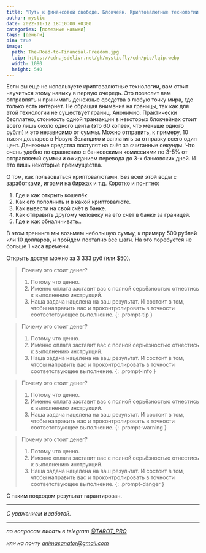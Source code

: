 ```yaml
---
title: "Путь к финансовой свободе. Блокчейн. Криптовалютные технологии."
author: mystic
date: 2022-11-12 18:10:00 +0300
categories: [полезные навыки]
tags: [деньги]
pin: true
image:
  path: The-Road-to-Financial-Freedom.jpg
  lqip: https://cdn.jsdelivr.net/gh/mysticfly/cdn/pic/lqip.webp
  width: 1080
  height: 540
---
```


Если вы еще не используете криптовалютные технологии, вам стоит научиться этому навыку в первую очередь. Это позволит вам отправлять и принимать денежные средства в любую точку мира, где только есть интернет. Не обращая внимвния на границы, так как для этой технологии не существует границ. Анонимно. Практически бесплатно, стоимость одной транзакции в некоторых блокчейнах стоит всего лишь около одного цента (это 60 копеек, что меньше одного рубля) и это независимо от суммы. Можно отправить, к примеру, 10 тысяч долларов в Новую Зеландию и заплатить за отправку всего один цент. Денежные средства поступят на счёт за считанные секунды. Что очень удобно по сравнению с банковскими комиссиями по 3-5% от отправляемй суммы и ожиданием перевода до 3-х банковских дней. И это лишь некоторые преимущества.

О том, как пользоваться криптовалютами. Без всей этой воды с заработками, играми на биржах и т.д.
Коротко и понятно:
1. Где и как открыть кошелёк.
2. Как его пополнить и в какой криптовалюте.
3. Как вывести на свой счёт в банке.
4. Как отправить другому человеку на его счёт в банке за границей.
5. Где и как обналичивать..

В этом тренинге мы возьмем небольшую сумму, к примеру 500 рублей или 10 долларов, и пройдем поэтапно все шаги. На это поребуется не больше 1 часа времени.

Открыть доступ можно за 3 333 руб (или $50).

> Почему это стоит денег?
> 1. Потому что ценно.
> 2. Именно оплата заставит вас с полной серьёзностью отнестись к выполнению инструкций.
> 3. Наша задача нацелена на ваш результат. И состоит в том, чтобы направить вас и проконтролировать в точности соответствующее выполнение.
{: .prompt-tip }

> Почему это стоит денег?
> 1. Потому что ценно.
> 2. Именно оплата заставит вас с полной серьёзностью отнестись к выполнению инструкций.
> 3. Наша задача нацелена на ваш результат. И состоит в том, чтобы направить вас и проконтролировать в точности соответствующее выполнение.
{: .prompt-info }

> Почему это стоит денег?
> 1. Потому что ценно.
> 2. Именно оплата заставит вас с полной серьёзностью отнестись к выполнению инструкций.
> 3. Наша задача нацелена на ваш результат. И состоит в том, чтобы направить вас и проконтролировать в точности соответствующее выполнение.
{: .prompt-warning }

> Почему это стоит денег?
> 1. Потому что ценно.
> 2. Именно оплата заставит вас с полной серьёзностью отнестись к выполнению инструкций.
> 3. Наша задача нацелена на ваш результат. И состоит в том, чтобы направить вас и проконтролировать в точности соответствующее выполнение.
{: .prompt-danger }

С таким подходом результат гарантирован.

---
*С уважением и заботой.*

---

*по вопросам писать в telegram [@TAROT_PRO](https://t.me/TAROT_PRO)*

*или на почту [animasanator@gmail.com](mailto:animasanator@gmail.com)*
